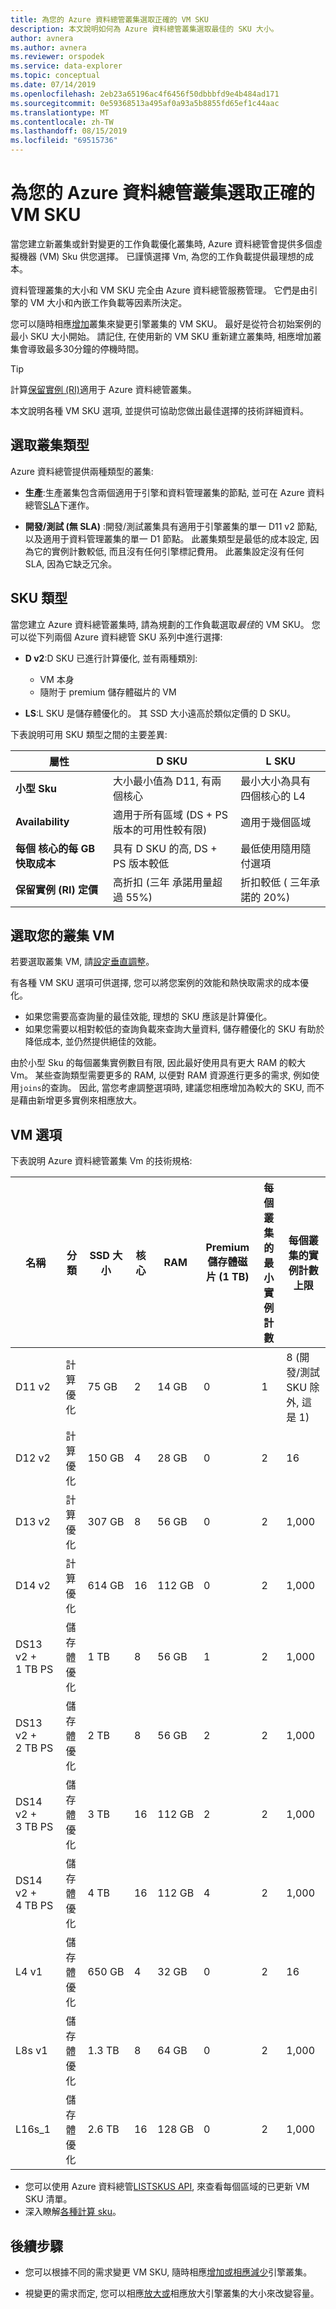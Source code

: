 ```yaml
---
title: 為您的 Azure 資料總管叢集選取正確的 VM SKU
description: 本文說明如何為 Azure 資料總管叢集選取最佳的 SKU 大小。
author: avnera
ms.author: avnera
ms.reviewer: orspodek
ms.service: data-explorer
ms.topic: conceptual
ms.date: 07/14/2019
ms.openlocfilehash: 2eb23a65196ac4f6456f50dbbbfd9e4b484ad171
ms.sourcegitcommit: 0e59368513a495af0a93a5b8855fd65ef1c44aac
ms.translationtype: MT
ms.contentlocale: zh-TW
ms.lasthandoff: 08/15/2019
ms.locfileid: "69515736"
---
```

# <a name="select-the-correct-vm-sku-for-your-azure-data-explorer-cluster"></a>為您的 Azure 資料總管叢集選取正確的 VM SKU 

當您建立新叢集或針對變更的工作負載優化叢集時, Azure 資料總管會提供多個虛擬機器 (VM) Sku 供您選擇。 已謹慎選擇 Vm, 為您的工作負載提供最理想的成本。 

資料管理叢集的大小和 VM SKU 完全由 Azure 資料總管服務管理。 它們是由引擎的 VM 大小和內嵌工作負載等因素所決定。 

您可以隨時相應[增加](manage-cluster-vertical-scaling.md)叢集來變更引擎叢集的 VM SKU。 最好是從符合初始案例的最小 SKU 大小開始。 請記住, 在使用新的 VM SKU 重新建立叢集時, 相應增加叢集會導致最多30分鐘的停機時間。

> [!TIP]
> 計算[保留實例 (RI)](https://docs.microsoft.com/azure/virtual-machines/windows/prepay-reserved-vm-instances)適用于 Azure 資料總管叢集。  

本文說明各種 VM SKU 選項, 並提供可協助您做出最佳選擇的技術詳細資料。

## <a name="select-a-cluster-type"></a>選取叢集類型

Azure 資料總管提供兩種類型的叢集:

* **生產**:生產叢集包含兩個適用于引擎和資料管理叢集的節點, 並可在 Azure 資料總管[SLA](https://azure.microsoft.com/support/legal/sla/data-explorer/v1_0/)下運作。

* **開發/測試 (無 SLA)** :開發/測試叢集具有適用于引擎叢集的單一 D11 v2 節點, 以及適用于資料管理叢集的單一 D1 節點。 此叢集類型是最低的成本設定, 因為它的實例計數較低, 而且沒有任何引擎標記費用。 此叢集設定沒有任何 SLA, 因為它缺乏冗余。

## <a name="sku-types"></a>SKU 類型

當您建立 Azure 資料總管叢集時, 請為規劃的工作負載選取*最佳*的 VM SKU。 您可以從下列兩個 Azure 資料總管 SKU 系列中進行選擇:

* **D v2**:D SKU 已進行計算優化, 並有兩種類別:
    * VM 本身
    * 隨附于 premium 儲存體磁片的 VM

* **LS**:L SKU 是儲存體優化的。 其 SSD 大小遠高於類似定價的 D SKU。

下表說明可用 SKU 類型之間的主要差異:
 
| 屬性 | D SKU | L SKU |
|---|---|---
|**小型 Sku**|大小最小值為 D11, 有兩個核心|最小大小為具有四個核心的 L4 |
|**Availability**|適用于所有區域 (DS + PS 版本的可用性較有限)|適用于幾個區域 |
|**每個&nbsp;核心的每 GB 快取成本**|具有 D SKU 的高, DS + PS 版本較低|最低使用隨用隨付選項 |
|**保留實例 (RI) 定價**|高折扣 (三年&nbsp;承諾用量超過 55%)|折扣較低 (&nbsp;三年承諾的 20%) |  

## <a name="select-your-cluster-vm"></a>選取您的叢集 VM 

若要選取叢集 VM, 請[設定垂直調整](manage-cluster-vertical-scaling.md#configure-vertical-scaling)。 

有各種 VM SKU 選項可供選擇, 您可以將您案例的效能和熱快取需求的成本優化。 
* 如果您需要高查詢量的最佳效能, 理想的 SKU 應該是計算優化。 
* 如果您需要以相對較低的查詢負載來查詢大量資料, 儲存體優化的 SKU 有助於降低成本, 並仍然提供絕佳的效能。

由於小型 Sku 的每個叢集實例數目有限, 因此最好使用具有更大 RAM 的較大 Vm。 某些查詢類型需要更多的 RAM, 以便對 RAM 資源進行更多的需求, 例如使用`joins`的查詢。 因此, 當您考慮調整選項時, 建議您相應增加為較大的 SKU, 而不是藉由新增更多實例來相應放大。

## <a name="vm-options"></a>VM 選項

下表說明 Azure 資料總管叢集 Vm 的技術規格:

|**名稱**| **分類** | **SSD 大小** | **核心** | **RAM** | **Premium 儲存體磁片 (1&nbsp;TB)**| **每個叢集的最小實例計數** | **每個叢集的實例計數上限**
|---|---|---|---|---|---|---|---
|D11 v2| 計算優化 | 75&nbsp;GB    | 2 | 14&nbsp;GB | 0 | 1 | 8 (開發/測試 SKU 除外, 這是 1)
|D12 v2| 計算優化 | 150&nbsp;GB   | 4 | 28&nbsp;GB | 0 | 2 | 16
|D13 v2| 計算優化 | 307&nbsp;GB   | 8 | 56&nbsp;GB | 0 | 2 | 1,000
|D14 v2| 計算優化 | 614&nbsp;GB   | 16| 112&nbsp;GB | 0 | 2 | 1,000
|DS13 v2 + 1&nbsp;TB&nbsp;PS| 儲存體優化 | 1&nbsp;TB | 8 | 56&nbsp;GB | 1 | 2 | 1,000
|DS13 v2 + 2&nbsp;TB&nbsp;PS| 儲存體優化 | 2&nbsp;TB | 8 | 56&nbsp;GB | 2 | 2 | 1,000
|DS14 v2 + 3&nbsp;TB&nbsp;PS| 儲存體優化 | 3&nbsp;TB | 16 | 112&nbsp;GB | 2 | 2 | 1,000
|DS14 v2 + 4&nbsp;TB&nbsp;PS| 儲存體優化 | 4&nbsp;TB | 16 | 112&nbsp;GB | 4 | 2 | 1,000
|L4 v1| 儲存體優化 | 650&nbsp;GB | 4 | 32&nbsp;GB | 0 | 2 | 16
|L8s v1| 儲存體優化 | 1.3&nbsp;TB | 8 | 64&nbsp;GB | 0 | 2 | 1,000
|L16s_1| 儲存體優化 | 2.6&nbsp;TB | 16| 128&nbsp;GB | 0 | 2 | 1,000

* 您可以使用 Azure 資料總管[LISTSKUS API](/dotnet/api/microsoft.azure.management.kusto.clustersoperationsextensions.listskus?view=azure-dotnet), 來查看每個區域的已更新 VM SKU 清單。 
* 深入瞭解[各種計算 sku](/azure/virtual-machines/windows/sizes-compute)。 

## <a name="next-steps"></a>後續步驟

* 您可以根據不同的需求變更 VM SKU, 隨時相應[增加或相應減少](manage-cluster-vertical-scaling.md)引擎叢集。 

* 視變更的需求而定, 您可以相應[放大或](manage-cluster-horizontal-scaling.md)相應放大引擎叢集的大小來改變容量。

